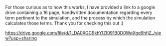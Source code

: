 For those curious as to how this works, I have provided a link to a google drive containing 
a 16 page, handwritten documentation regarding every term pertinent to the simulation, and the process by which the simulation calculates those terms.
Thank you for checking this out :)

https://drive.google.com/file/d/1LDA0XGC9khYIZI091B0D0WqXge9hfjZ_/view?usp=sharing
